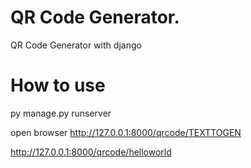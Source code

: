 # QR Code Generator.
QR Code Generator with django

# How to use
py manage.py runserver

open browser
http://127.0.0.1:8000/qrcode/TEXTTOGEN
  
http://127.0.0.1:8000/qrcode/helloworld
